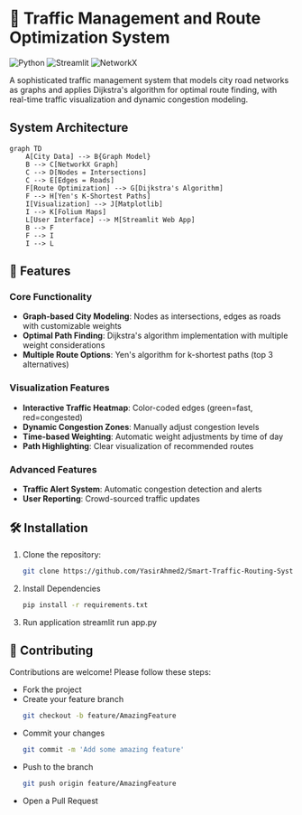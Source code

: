 # 🚦 Traffic Management and Route Optimization System

![Python](https://img.shields.io/badge/python-3.8%2B-blue)
![Streamlit](https://img.shields.io/badge/Streamlit-1.14.0-FF4B4B)
![NetworkX](https://img.shields.io/badge/NetworkX-2.8.6-8A2BE2)


A sophisticated traffic management system that models city road networks as graphs and applies Dijkstra's algorithm for optimal route finding, with real-time traffic visualization and dynamic congestion modeling.

## System Architecture
```mermaid
graph TD
    A[City Data] --> B{Graph Model}
    B --> C[NetworkX Graph]
    C --> D[Nodes = Intersections]
    C --> E[Edges = Roads]
    F[Route Optimization] --> G[Dijkstra's Algorithm]
    F --> H[Yen's K-Shortest Paths]
    I[Visualization] --> J[Matplotlib]
    I --> K[Folium Maps]
    L[User Interface] --> M[Streamlit Web App]
    B --> F
    F --> I
    I --> L
```
    
## 🌟 Features

### Core Functionality
- **Graph-based City Modeling**: Nodes as intersections, edges as roads with customizable weights
- **Optimal Path Finding**: Dijkstra's algorithm implementation with multiple weight considerations
- **Multiple Route Options**: Yen's algorithm for k-shortest paths (top 3 alternatives)

### Visualization Features
- **Interactive Traffic Heatmap**: Color-coded edges (green=fast, red=congested)
- **Dynamic Congestion Zones**: Manually adjust congestion levels
- **Time-based Weighting**: Automatic weight adjustments by time of day
- **Path Highlighting**: Clear visualization of recommended routes

### Advanced Features
- **Traffic Alert System**: Automatic congestion detection and alerts
- **User Reporting**: Crowd-sourced traffic updates





## 🛠️ Installation

1. Clone the repository:
   ```bash
   git clone https://github.com/YasirAhmed2/Smart-Traffic-Routing-System.git
2. Install Dependencies
   ```bash
   pip install -r requirements.txt

4. Run application
streamlit run app.py

## 🤝 Contributing
Contributions are welcome! Please follow these steps:

- Fork the project
- Create your feature branch 
  ```bash
  git checkout -b feature/AmazingFeature 
- Commit your changes
  ```bash
  git commit -m 'Add some amazing feature'  
- Push to the branch
  ```bash
  git push origin feature/AmazingFeature  
- Open a Pull Request
